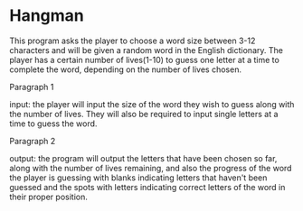 # Hangman
This program asks the player to choose a word size between 3-12 characters and will be given a random word in the English dictionary. The player has a certain number of lives(1-10) to guess one letter at a time to complete the word, depending on the number of lives chosen.

Paragraph 1

input: the player will input the size of the word they wish to guess along with the number of lives. They will also be required to input single letters at a time to guess the word.

Paragraph 2

output: the program will output the letters that have been chosen so far, along with the number of lives remaining, and also the progress of the word the player is guessing with blanks indicating letters that haven't been guessed and the spots with letters indicating correct letters of the word in their proper position.

 


